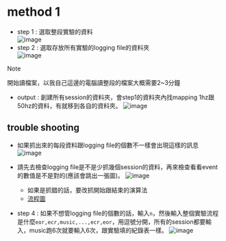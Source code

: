 # method 1 
- step 1 : 選取整段實驗的資料  
  ![image](https://github.com/user-attachments/assets/4585189a-536a-4abc-98f1-158bff3d76e5)
- step 2 : 選取存放所有實驗的logging file的資料夾  
  ![image](https://github.com/user-attachments/assets/df824183-0122-4920-81bf-74b5910b4739)
  
> [!Note]  
> 開始讀檔案，以我自己這邊的電腦讀整段的檔案大概需要2~3分鐘

- output : 創建所有session的資料夾，會step1的資料夾內找mapping 1hz跟50hz的資料，有就移到各自的資料夾。
 ![image](https://github.com/user-attachments/assets/737b6ea5-8d1f-462d-a8a5-4f442871c6fd)




      
## trouble shooting
- 如果抓出來的每段資料跟logging file的個數不一樣會出現這樣的訊息  
  ![image](https://github.com/user-attachments/assets/59932d7c-745e-4fd3-b586-a88a1ab9145e)
  
- 請先去檢查logging file是不是少抓幾個session的資料，再來檢查看看event的數值是不是對的(應該會跳出一張圖)。
  ![image](https://github.com/user-attachments/assets/49d56f08-7b5d-4269-8432-8abc64d51cfc)
  - 如果是抓錯的話，要改抓開始跟結束的演算法
  - [流程圖](./flowchart/splitfile.md)
    
- step 4 : 如果不想管logging file的個數的話，輸入`n`，然後輸入整個實驗流程是什麼`eor,ecr,music,...,ecr,eor`，用逗號分開，所有的session都要輸入，music跑6次就要輸入6次，跟實驗填的紀錄表一樣。
  ![image](https://github.com/user-attachments/assets/42839131-6e2e-472e-bcf5-a378aa548fc4)

